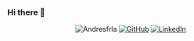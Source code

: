 ### Hi there 👋

<p align="center">
 <img src="https://komarev.com/ghpvc/?username=Andresfrla" alt="Andresfrla" />
 <a href="https://github.com/Andresfrla"><img src="https://img.shields.io/github/followers/priyanshumay.svg?label=GitHub&style=social" alt="GitHub"></a>
 <a href="https://www.linkedin.com/in/andresfrancolangthon/"><img src="https://img.shields.io/badge/LinkedIn--_.svg?style=social&logo=linkedin" alt="LinkedIn"></a>
</p>

<!--
**Andresfrla/Andresfrla** is a ✨ _special_ ✨ repository because its `README.md` (this file) appears on your GitHub profile.

Here are some ideas to get you started:

- 🔭 I’m currently working on ...
- 🌱 I’m currently learning ...
- 👯 I’m looking to collaborate on ...
- 🤔 I’m looking for help with ...
- 💬 Ask me about ...
- 📫 How to reach me: ...
- 😄 Pronouns: ...
- ⚡ Fun fact: ...
-->
